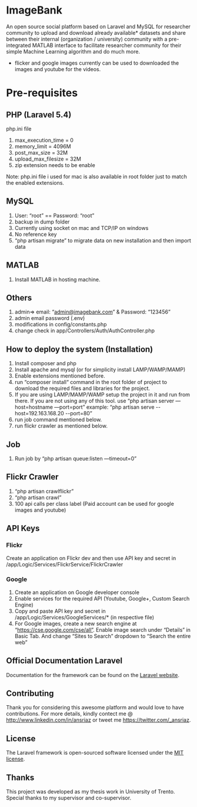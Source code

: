 # ImageBank

An open source social platform based on Laravel and MySQL for researcher community to upload and download already available* datasets and share between their internal (organization / university) community with a pre-integrated MATLAB interface to facilitate researcher community for their simple Machine Learning algorithm and do much more. 

* flicker and google images currently can be used to downloaded the images and youtube for the videos.

# Pre-requisites 

## PHP (Laravel 5.4)
php.ini file
1. max_execution_time = 0
2. memory_limit = 4096M
3. post_max_size = 32M
4. upload_max_filesize = 32M
5. zip extension needs to be enable

Note: php.ini file i used for mac is also available in root folder just to match the enabled extensions.

## MySQL
1. User: “root” == Password: “root”
2. backup in dump folder
3. Currently using socket on mac and TCP/IP on windows
4. No reference key 
5. “php artisan migrate” to migrate data on new installation and then import data

## MATLAB
1. Install MATLAB in hosting machine.

## Others
1. admin=> email: “admin@imagebank.com” & Password: “123456”
2. admin email password (.env)
3. modifications in config/constants.php
4. change check in app/Controllers/Auth/AuthController.php

## How to deploy the system (Installation)
1. Install composer and php
2. Install apache and mysql (or for simplicity install LAMP/WAMP/MAMP)
3. Enable extensions mentioned before. 
4. run “composer install“ command in the root folder of project to download the required files and libraries for the project.
5. If you are using LAMP/MAMP/WAMP setup the project in it and run from there. 
If you are not using any of this tool. use “php artisan server —host=hostname —port=port”
example: “php artisan serve --host=192.163.168.20 --port=80”
6. run job command mentioned below.
7. run flickr crawler as mentioned below. 

## Job
1. Run job by “php artisan queue:listen —timeout=0”

## Flickr Crawler
1. “php artisan crawlflickr”
2. “php artisan crawl”
3. 100 api calls per class label (Paid account can be used for google images and youtube)


## API Keys
### Flickr
Create an application on Flickr dev and then use API key and secret in /app/Logic/Services/FlickrService/FlickrCrawler

### Google
1. Create an application on Google developer console
2. Enable services for the required API (Youtube, Google+, Custom Search Engine)
3. Copy and paste API key and secret in /app/Logic/Services/GoogleServices/* (in respective file)
4. For Google images, create a new search engine at “https://cse.google.com/cse/all”. Enable image search under “Details” in Basic Tab. And change “Sites to Search” dropdown to “Search the entire web”

## Official Documentation Laravel

Documentation for the framework can be found on the [Laravel website](http://laravel.com/docs).

## Contributing

Thank you for considering this awesome platform and would love to have contributions. For more details, kindly contect me @ http://www.linkedin.com/in/ansriaz or tweet me https://twitter.com/_ansriaz. 

## License

The Laravel framework is open-sourced software licensed under the [MIT license](http://opensource.org/licenses/MIT).

## Thanks

This project was developed as my thesis work in University of Trento. Special thanks to my supervisor and co-supervisor.
